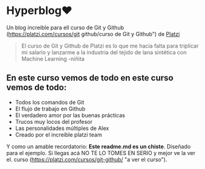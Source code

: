 # Hyperblog❤

Un blog increible para ell curso de Git y Github (https://platzi.com/cursos/git
github/curso de Git y Github") de [Platzi](https://platzi.com/"Platzi")
> El curso de Git y Github de Platzi es lo que me hacía falta para triplicar mi
salario y lanzarme a la industria del tejido de lana sintética con Machine
Learning
> -niñita
## En este curso vemos de todo en este curso vemos de todo:

* Todos los comandos de Git
* El flujo de trabajo en Github
* El verdadero amor por las buenas prácticas
* Trucos muy locos del profesor
* Las personalidades múltiples de Alex
* Creado por el increible platzi team

Y como un amable recordatorio: **Este readme.md es un chiste**. Diseñado
para el ejemplo. Si llegas acá NO TE LO TOMES EN SERIO y mejor ve la ver el.
curso (https://platzi.com/cursos/git-github/ "a ver el curso").
